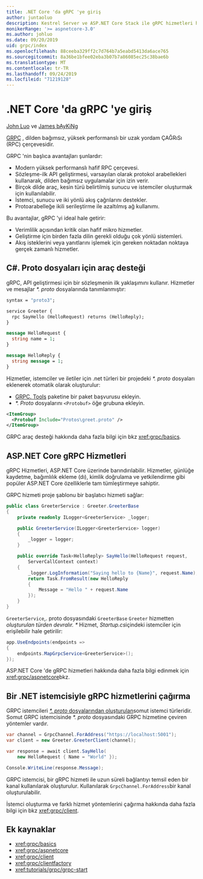 ```yaml
---
title: .NET Core 'da gRPC 'ye giriş
author: juntaoluo
description: Kestrel Server ve ASP.NET Core Stack ile gRPC hizmetleri hakkında bilgi edinin.
monikerRange: '>= aspnetcore-3.0'
ms.author: johluo
ms.date: 09/20/2019
uid: grpc/index
ms.openlocfilehash: 88ceeba329ff2c7d764b7a5eabd5413da6ace765
ms.sourcegitcommit: 8a36be1bfee02eba3b07b7a86085ec25c38bae6b
ms.translationtype: MT
ms.contentlocale: tr-TR
ms.lasthandoff: 09/24/2019
ms.locfileid: "71219128"
---
```

# <a name="introduction-to-grpc-on-net-core"></a>.NET Core 'da gRPC 'ye giriş

[John Luo](https://github.com/juntaoluo) ve [James bAyKiNg](https://twitter.com/jamesnk)

[GRPC](https://grpc.io/docs/guides/) , dilden bağımsız, yüksek performanslı bir uzak yordam ÇAĞRıSı (RPC) çerçevesidir.

GRPC 'nin başlıca avantajları şunlardır:
* Modern yüksek performanslı hafif RPC çerçevesi.
* Sözleşme-ilk API geliştirmesi, varsayılan olarak protokol arabellekleri kullanarak, dilden bağımsız uygulamalar için izin verir.
* Birçok dilde araç, kesin türü belirtilmiş sunucu ve istemciler oluşturmak için kullanılabilir.
* İstemci, sunucu ve iki yönlü akış çağrılarını destekler.
* Protoarabelleğe ikili serileştirme ile azaltılmış ağ kullanımı.

Bu avantajlar, gRPC 'yi ideal hale getirir:
* Verimlilik açısından kritik olan hafif mikro hizmetler.
* Geliştirme için birden fazla dilin gerekli olduğu çok yönlü sistemleri.
* Akış isteklerini veya yanıtlarını işlemek için gereken noktadan noktaya gerçek zamanlı hizmetler.

## <a name="c-tooling-support-for-proto-files"></a>C#. Proto dosyaları için araç desteği

gRPC, API geliştirmesi için bir sözleşmenin ilk yaklaşımını kullanır. Hizmetler ve mesajlar  *\*. proto* dosyalarında tanımlanmıştır:

```protobuf
syntax = "proto3";

service Greeter {
  rpc SayHello (HelloRequest) returns (HelloReply);
}

message HelloRequest {
  string name = 1;
}

message HelloReply {
  string message = 1;
}
```

Hizmetler, istemciler ve iletiler için .net türleri bir projedeki  *\*. proto* dosyaları eklenerek otomatik olarak oluşturulur:

* [GRPC. Tools](https://www.nuget.org/packages/Grpc.Tools/) paketine bir paket başvurusu ekleyin.
* *\*. Proto* dosyalarını `<Protobuf>` öğe grubuna ekleyin.

```xml
<ItemGroup>
  <Protobuf Include="Protos\greet.proto" />
</ItemGroup>
```

GRPC araç desteği hakkında daha fazla bilgi için bkz <xref:grpc/basics>.

## <a name="grpc-services-on-aspnet-core"></a>ASP.NET Core gRPC Hizmetleri

gRPC Hizmetleri, ASP.NET Core üzerinde barındırılabilir. Hizmetler, günlüğe kaydetme, bağımlılık ekleme (dı), kimlik doğrulama ve yetkilendirme gibi popüler ASP.NET Core özelliklerle tam tümleştirmeye sahiptir.

GRPC hizmeti proje şablonu bir başlatıcı hizmeti sağlar:

```csharp
public class GreeterService : Greeter.GreeterBase
{
    private readonly ILogger<GreeterService> _logger;

    public GreeterService(ILogger<GreeterService> logger)
    {
        _logger = logger;
    }

    public override Task<HelloReply> SayHello(HelloRequest request,
        ServerCallContext context)
    {
        _logger.LogInformation("Saying hello to {Name}", request.Name);
        return Task.FromResult(new HelloReply 
        {
            Message = "Hello " + request.Name
        });
    }
}
```

`GreeterService`,. proto dosyasındaki `GreeterBase` `Greeter` hizmetten *oluşturulan türden devralır. \** Hizmet, *Startup.cs*içindeki istemciler için erişilebilir hale getirilir:

```csharp
app.UseEndpoints(endpoints =>
{
    endpoints.MapGrpcService<GreeterService>();
});
```

ASP.NET Core 'de gRPC hizmetleri hakkında daha fazla bilgi edinmek için <xref:grpc/aspnetcore>bkz.

## <a name="call-grpc-services-with-a-net-client"></a>Bir .NET istemcisiyle gRPC hizmetlerini çağırma

GRPC istemcileri [  *\*. proto* dosyalarından oluşturulan](xref:grpc/basics#generated-c-assets)somut istemci türleridir. Somut GRPC istemcisinde  *\*. proto* dosyasındaki GRPC hizmetine çeviren yöntemler vardır.

```csharp
var channel = GrpcChannel.ForAddress("https://localhost:5001");
var client = new Greeter.GreeterClient(channel);

var response = await client.SayHello(
    new HelloRequest { Name = "World" });

Console.WriteLine(response.Message);
```

GRPC istemcisi, bir gRPC hizmeti ile uzun süreli bağlantıyı temsil eden bir kanal kullanılarak oluşturulur. Kullanılarak `GrpcChannel.ForAddress`bir kanal oluşturulabilir.

İstemci oluşturma ve farklı hizmet yöntemlerini çağırma hakkında daha fazla bilgi için bkz <xref:grpc/client>.

## <a name="additional-resources"></a>Ek kaynaklar

* <xref:grpc/basics>
* <xref:grpc/aspnetcore>
* <xref:grpc/client>
* <xref:grpc/clientfactory>
* <xref:tutorials/grpc/grpc-start>
